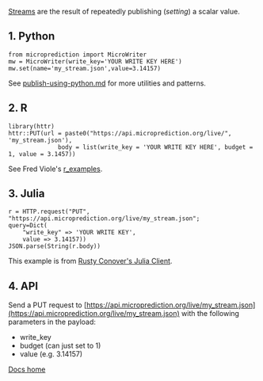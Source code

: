 [Streams](https://www.microprediction.org/browse_streams.html) are the result of repeatedly publishing (*setting*) a scalar value. 

## 1. Python

    from microprediction import MicroWriter
    mw = MicroWriter(write_key='YOUR WRITE KEY HERE')
    mw.set(name='my_stream.json',value=3.14157) 
    
See [publish-using-python.md](https://microprediction.github.io/microprediction/publish-using-python.html) for more utilities and patterns. 

## 2. R 

    library(httr)
    httr::PUT(url = paste0("https://api.microprediction.org/live/", 'my_stream.json'),
                  body = list(write_key = 'YOUR WRITE KEY HERE', budget = 1, value = 3.1457))
       
See Fred Viole's [r_examples](https://github.com/microprediction/microprediction/tree/master/r_examples). 

## 3. Julia 

    r = HTTP.request("PUT", "https://api.microprediction.org/live/my_stream.json";
    query=Dict(
        "write_key" => 'YOUR WRITE KEY',
        value => 3.14157))
    JSON.parse(String(r.body))
    
This example is from [Rusty Conover's Julia Client](https://github.com/rustyconover/Microprediction/blob/master/src/Microprediction.jl).

    
## 4. API 

Send a PUT request to [https://api.microprediction.org/live/my_stream.json](https://api.microprediction.org/live/my_stream.json) with the following parameters in the payload:

   - write_key
   - budget (can just set to 1)
   - value (e.g. 3.14157)


[Docs home](https://microprediction.github.io/microprediction/)
